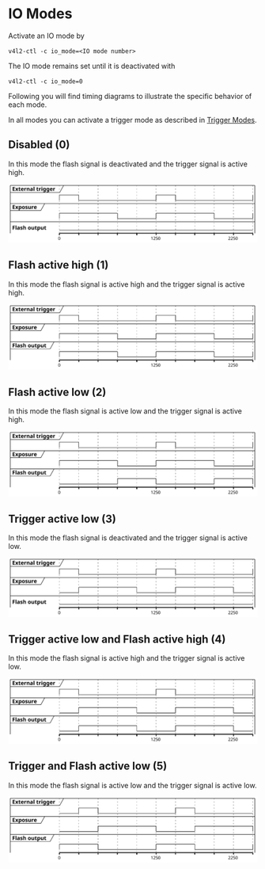# IO Modes
Activate an IO mode by
```
v4l2-ctl -c io_mode=<IO mode number>
```
The IO mode remains set until it is deactivated with 
```
v4l2-ctl -c io_mode=0
```
Following you will find timing diagrams to illustrate the specific behavior of each mode.

In all modes you can activate a trigger mode as described in [Trigger Modes](TRIGGER_MODE.md). 

## Disabled (0)
In this mode the flash signal is deactivated and the trigger signal is active high.

![Disabled](../doc/plantuml/iom_disabled.svg)

## Flash active high (1)
In this mode the flash signal is active high and the trigger signal is active high.

![Flash active high](../doc/plantuml/iom_flash_active_high.svg)

## Flash active low (2)
In this mode the flash signal is active low and the trigger signal is active high.

![Flash active low](../doc/plantuml/iom_flash_active_low.svg)

## Trigger active low (3)
In this mode the flash signal is deactivated and the trigger signal is active low.

![Trigger active low](../doc/plantuml/iom_trigger_active_low.svg)

## Trigger active low and Flash active high (4)
In this mode the flash signal is active high and the trigger signal is active low.

![Trigger active low and Flash active high](../doc/plantuml/iom_trigger_low_flash_high.svg)

## Trigger and Flash active low (5)
In this mode the flash signal is active low and the trigger signal is active low.

![Trigger and Flash active low](../doc/plantuml/iom_trigger_flash_active_low.svg)
